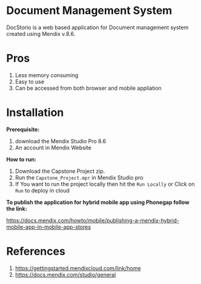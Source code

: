 # Document Management System
DocStorio is a web based application for Document management system created using Mendix v.8.6.
# Pros
1. Less memory consuming
2. Easy to use
3. Can be accessed from both browser and mobile appliation
# Installation
**Prerequisite:**

1. download the Mendix Studio Pro 8.6
2. An account in Mendix Website

**How to run:**

1. Download the Capstone Project zip.
2. Run the ``Capstone_Project.mpr`` in Mendix Studio pro
3. If You want to run the project locally then hit the ``Run Locally`` or Click on ``Run`` to deploy in cloud

**To publish the application for hybrid mobile app using Phonegap follow the link:**

https://docs.mendix.com/howto/mobile/publishing-a-mendix-hybrid-mobile-app-in-mobile-app-stores

# References
 1. https://gettingstarted.mendixcloud.com/link/home
 2. https://docs.mendix.com/studio/general
